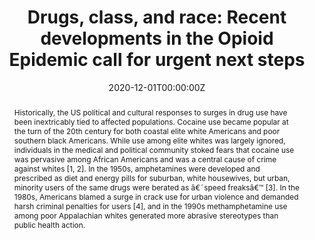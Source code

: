 ---
title: "Drugs, class, and race: Recent developments in the Opioid Epidemic call for urgent next steps"

authors:
- "admin"
date: "2020-12-01T00:00:00Z"
doi: "10.1111/add.15339"
venue: "Addiction"
publishDate: "2017-01-01T00:00:00Z"
publication_types: ["2"]
abstract: "Historically, the US political and cultural responses to surges in drug use have been inextricably tied to affected populations. Cocaine use became popular at the turn of the 20th century for both coastal elite white Americans and poor southern black Americans. While use among elite whites was largely ignored, individuals in the medical and political community stoked fears that cocaine use was pervasive among African Americans and was a central cause of crime against whites [1, 2]. In the 1950s, amphetamines were developed and prescribed as diet and energy pills for suburban, white housewives, but urban, minority users of the same drugs were berated as â€˜speed freaksâ€™ [3]. In the 1980s, Americans blamed a surge in crack use for urban violence and demanded harsh criminal penalties for users [4], and in the 1990s methamphetamine use among poor Appalachian whites generated more abrasive stereotypes than public health action."
summary: "Caputi, T. L. (2020). Commentary on FurrHolden            et al            .: Drugs, class, and racerecent developments in the opioid epidemic call for urgent next steps. Addiction, 116(3), 684685. doi:10.1111/add.15339"
tags: 
featured: false
links:
- name: Paper Link
  url: "https://onlinelibrary.wiley.com/doi/10.1111/add.15339"
url_pdf: "/files/ADD-2020B.pdf"
image:
  focal_point: ""
  preview_only: false
---